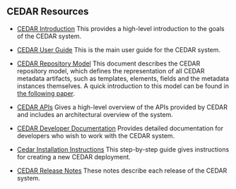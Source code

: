 
## CEDAR Resources

* [CEDAR Introduction](https://metadatacenter.org/) This provides a high-level introduction to the goals of the CEDAR system.

* [CEDAR User Guide](https://metadatacenter.github.io/cedar-manual/) This is the main user guide for the CEDAR system.

* [CEDAR Repository Model](https://metadatacenter.org/tools-training/outreach/cedar-template-model) This document describes the CEDAR repository model, which defines the representation of all CEDAR metadata artifacts, such as templates, elements, fields and the metadata instances themselves. A quick introduction to this model can be found in [the following paper](https://metadatacenter.org/open-repository-model-acquiring-knowledge-about-scientific-experiments). 

* [CEDAR APIs](https://more.metadatacenter.org/tools-training/cedar-api) Gives a high-level overview of the APIs provided by CEDAR and includes an architectural overview of the system.

* [CEDAR Developer Documentation](https://github.com/metadatacenter/cedar-docs/wiki/CEDAR-technical-documentation) Provides detailed documentation for developers who wish to work with the CEDAR system.

* [Cedar Installation Instructions](https://metadatacenter.readthedocs.io/en/latest/) This step-by-step guide gives instructions for creating a new CEDAR deployment.

* [CEDAR Release Notes](https://github.com/metadatacenter/cedar-project/releases) These notes describe each release of the CEDAR system.
